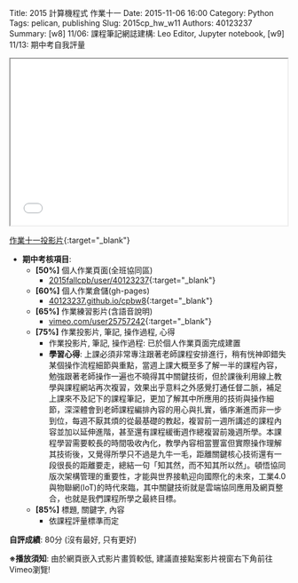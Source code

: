 Title: 2015 計算機程式 作業十一
Date: 2015-11-06 16:00
Category: Python
Tags: pelican, publishing
Slug: 2015cp_hw_w11
Authors: 40123237
Summary: [w8] 11/06: 課程筆記網誌建構: Leo Editor, Jupyter notebook, [w9] 11/13: 期中考自我評量





<iframe src="40123237_cp_w11_p.html" width="500" height="300"></iframe>

[作業十一投影片](40123237_cp_w11_p.html){:target="_blank"}

  * **期中考核項目**:
      * **[50%]** 個人作業頁面(全班協同區)
        * [2015fallcpb/user/40123237](http://2015fallhw.github.io/2015fallcpb/user/40123157/){:target="_blank"}
      * **[60%]** 個人作業倉儲(gh-pages)
        * [40123237.github.io/cpbw8](http://40123157.github.io/cpbw8/){:target="_blank"}
      * **[65%]** 作業練習影片(含語音說明)
        * [vimeo.com/user25757242](https://vimeo.com/user25757242){:target="_blank"}
      * **[75%]** 作業投影片, 筆記, 操作過程, 心得
        * 作業投影片, 筆記, 操作過程: 已於個人作業頁面完成建置
        * **學習心得**:
            上課必須非常專注跟著老師課程安排進行，稍有恍神即錯失某個操作流程細節與重點，當週上課大概至多了解一半的課程內容，勉強跟著老師操作一遍也不曉得其中關鍵技術，但於課後利用線上教學與課程網站再次複習，效果出乎意料之外感覺打通任督二脈，補足上課來不及記下的課程筆記，更加了解其中所應用的技術與操作細節，深深體會到老師課程編排內容的用心與扎實，循序漸進而非一步到位，每週不厭其煩的從最基礎的教起，複習前一週所講述的課程內容並加以延伸進階，甚至還有課程緩衝週作總複習前幾週所學。本課程學習需要較長的時間吸收內化，教學內容相當豐富但實際操作理解其技術後，又覺得所學只不過是九牛一毛，距離關鍵核心技術還有一段很長的距離要走，總結一句「知其然，而不知其所以然」。頓悟協同版次架構管理的重要性，才能與世界接軌迎向國際化的未來，工業4.0與物聯網(IoT)的時代來臨，其中關鍵技術就是雲端協同應用及網頁整合，也就是我們課程所學之最終目標。
      * **[85%]** 標題, 關鍵字, 內容
        * 依課程評量標準而定

  **自評成績**: 80分 (沒有最好, 只有更好)


**※播放須知**: 由於網頁嵌入式影片畫質較低, 建議直接點案影片視窗右下角前往Vimeo瀏覽!
